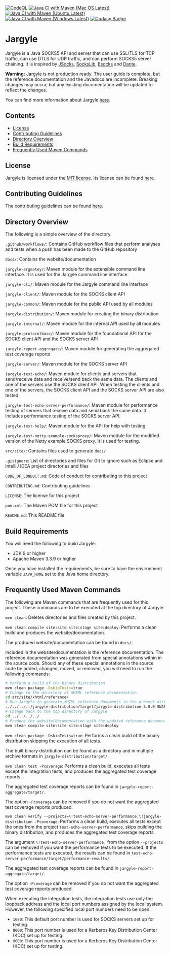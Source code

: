 [![CodeQL](https://github.com/jh3nd3rs0n/jargyle/actions/workflows/codeql-analysis.yml/badge.svg)](https://github.com/jh3nd3rs0n/jargyle/actions/workflows/codeql-analysis.yml) [![Java CI with Maven (Mac OS Latest)](https://github.com/jh3nd3rs0n/jargyle/actions/workflows/maven_macos_latest.yml/badge.svg)](https://github.com/jh3nd3rs0n/jargyle/actions/workflows/maven_macos_latest.yml) [![Java CI with Maven (Ubuntu Latest)](https://github.com/jh3nd3rs0n/jargyle/actions/workflows/maven_ubuntu_latest.yml/badge.svg)](https://github.com/jh3nd3rs0n/jargyle/actions/workflows/maven_ubuntu_latest.yml) [![Java CI with Maven (Windows Latest)](https://github.com/jh3nd3rs0n/jargyle/actions/workflows/maven_windows_latest.yml/badge.svg)](https://github.com/jh3nd3rs0n/jargyle/actions/workflows/maven_windows_latest.yml) [![Codacy Badge](https://app.codacy.com/project/badge/Grade/581706f82bf945df84bc397da4cecee5)](https://www.codacy.com/gh/jh3nd3rs0n/jargyle/dashboard?utm_source=github.com&amp;utm_medium=referral&amp;utm_content=jh3nd3rs0n/jargyle&amp;utm_campaign=Badge_Grade)

# Jargyle

Jargyle is a Java SOCKS5 API and server that can use SSL/TLS for TCP traffic, 
can use DTLS for UDP traffic, and can perform SOCKS5 server chaining. It is 
inspired by [JSocks](https://jsocks.sourceforge.net/),
[SocksLib](https://github.com/fengyouchao/sockslib),
[Esocks](https://github.com/fengyouchao/esocks) and
[Dante](https://www.inet.no/dante/index.html).

**Warning:** Jargyle is not production ready. The user guide is complete, but
the reference documentation and the Javadocs are incomplete. Breaking changes
may occur, but any existing documentation will be updated to reflect the
changes.

You can find more information about Jargyle 
[here](https://jh3nd3rs0n.github.io/jargyle).

## Contents

-   [License](#license)
-   [Contributing Guidelines](#contributing-guidelines) 
-   [Directory Overview](#directory-overview) 
-   [Build Requirements](#build-requirements)
-   [Frequently Used Maven Commands](#frequently-used-maven-commands)

## License

Jargyle is licensed under the
[MIT license](https://opensource.org/licenses/MIT).
Its license can be found [here](LICENSE).

## Contributing Guidelines

The contributing guidelines can be found [here](CONTRIBUTING.md).

## Directory Overview

The following is a simple overview of the directory.

`.github/workflows/`: Contains GitHub workflow files that perform analyses and 
tests when a push has been made to the GitHub repository

`docs/`: Contains the website/documentation

`jargyle-argmatey/`: Maven module for the extensible command line interface. 
It is used for the Jargyle command line interface.

`jargyle-cli/`: Maven module for the Jargyle command line interface

`jargyle-client/`: Maven module for the SOCKS client API

`jargyle-common/`: Maven module for the public API used by all modules

`jargyle-distribution/`: Maven module for creating the binary distribution

`jargyle-internal/`: Maven module for the internal API used by all modules

`jargyle-protocolbase/`: Maven module for the foundational API for the SOCKS 
client API and the SOCKS server API

`jargyle-report-aggregate/`: Maven module for generating the aggregated
test coverage reports

`jargyle-server/`: Maven module for the SOCKS server API

`jargyle-test-echo/`: Maven module for clients and servers that send/receive 
data and receive/send back the same data. The clients and one of the servers 
use the SOCKS client API. When testing the clients and one of the servers, the 
SOCKS client API and the SOCKS server API are also tested.

`jargyle-test-echo-server-performance/`: Maven module for performance testing 
of servers that receive data and send back the same data. It includes 
performance testing of the SOCKS server API.

`jargyle-test-help/`: Maven module for the API for help with testing

`jargyle-test-netty-example-socksproxy/`: Maven module for the modified 
version of the Netty example SOCKS proxy. It is used for testing.

`src/site/`: Contains files used to generate `docs/`

`.gitignore`: List of directories and files for Git to ignore such as
Eclipse and IntelliJ IDEA project directories and files

`CODE_OF_CONDUCT.md`: Code of conduct for contributing to this project

`CONTRIBUTING.md`: Contributing guidelines

`LICENSE`: The license for this project

`pom.xml`: The Maven POM file for this project

`README.md`: This README file

## Build Requirements

You will need the following to build Jargyle:

-   JDK 9 or higher
-   Apache Maven 3.3.9 or higher

Once you have installed the requirements, be sure to have the environment 
variable `JAVA_HOME` set to the Java home directory.

## Frequently Used Maven Commands

The following are Maven commands that are frequently used for this project.
These commands are to be executed at the top directory of Jargyle.

`mvn clean`: Deletes directories and files created by this project.

`mvn clean compile site:site site:stage site:deploy`: Performs a clean build 
and produces the website/documentation. 

The produced website/documentation can be found in `docs/`. 

Included in the website/documentation is the reference documentation. The 
reference documentation was generated from special annotations within in the 
source code. Should any of these special annotations in the source code be 
added, changed, moved, or removed, you will need to run the following commands:

```bash
# Perform a build of the binary distribution
mvn clean package -DskipTests=true
# Change to the directory of XHTML reference documentation
cd src/site/xhtml/reference/
# Run Jargyle to generate XHTML reference documents in the present directory 
../../../../jargyle-distribution/target/jargyle-distribution-5.0.0-SNAPSHOT-bin/bin/jargyle generate-reference-docs
# Change back to the top directory of Jargyle
cd ../../../../
# Produce the website/documentation with the updated reference documentation
mvn clean compile site:site site:stage site:deploy
```

`mvn clean package -DskipTests=true`: Performs a clean build of the binary 
distribution skipping the execution of all tests. 

The built binary distribution can be found as a directory and in multiple 
archive formats in `jargyle-distribution/target/`.

`mvn clean test -Pcoverage`:
Performs a clean build, executes all tests except the integration tests, and 
produces the aggregated test coverage reports.

The aggregated test coverage reports can be found in
`jargyle-report-aggregate/target/`.

The option `-Pcoverage` can be removed if you do not want the aggregated test
coverage reports produced.

`mvn clean verify --projects=\!test-echo-server-performance,\!jargyle-distribution -Pcoverage`: 
Performs a clean build, executes all tests except the ones from the project 
`test-echo-server-performance`, skips building the binary distribution, and 
produces the aggregated test coverage reports.

The argument `\!test-echo-server-performance,` from the option `--projects` 
can be removed if you want the performance tests to be executed. If the 
performance tests are executed, the results can be found in
`test-echo-server-performance/target/performance-results/`.

The aggregated test coverage reports can be found in 
`jargyle-report-aggregate/target/`. 

The option `-Pcoverage` can be removed if you do not want the aggregated test 
coverage reports produced.

When executing the integration tests, the integration tests use only the 
loopback address and the local port numbers assigned by the local system. 
However, the following specified local port numbers need to be open:

-   `1080`: This default port number is used for SOCKS servers set up for 
    testing.
-   `8000`: This port number is used for a Kerberos Key Distribution Center
    (KDC) set up for testing.
-   `9000`: This port number is used for a Kerberos Key Distribution Center
    (KDC) set up for testing. 
